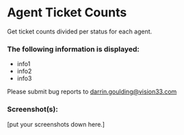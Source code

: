 # Agent Ticket Counts

Get ticket counts divided per status for each agent.

### The following information is displayed:

* info1
* info2
* info3

Please submit bug reports to darrin.goulding@vision33.com

### Screenshot(s):
[put your screenshots down here.]
